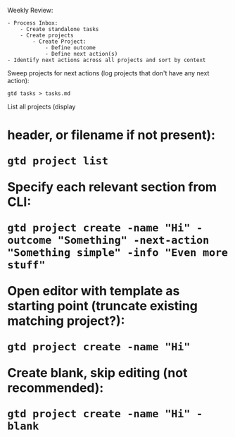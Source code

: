 Weekly Review:

	- Process Inbox:
		- Create standalone tasks
		- Create projects
			- Create Project:
				- Define outcome
				- Define next action(s)
	- Identify next actions across all projects and sort by context


Sweep projects for next actions (log projects that don't have any next action):

	gtd tasks > tasks.md

List all projects (display <h1> header, or filename if not present):

	gtd project list

Specify each relevant section from CLI:

	gtd project create -name "Hi" -outcome "Something" -next-action "Something simple" -info "Even more stuff"

Open editor with template as starting point (truncate existing matching project?):

	gtd project create -name "Hi"

Create blank, skip editing (not recommended):

	gtd project create -name "Hi" -blank